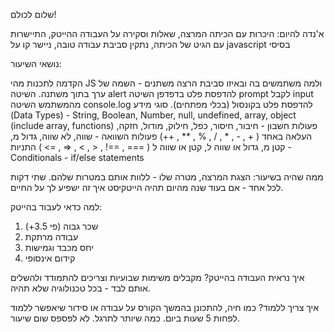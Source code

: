 שלום לכולם!

א'נדה להיום:
היכרות עם הכיתה המרצה,
שאלות וסקירה על העבודה ההייטק, 
התיישרות עם הגיט של הכיתה,
נתקין סביבת עבודה טובה,
ניישר קו על javascript בסיסי

נושאי השיעור:

הקדמה לתכנות
מהי JS ולמה משתמשים בה ובאיזו סביבת הרצה
משתנים - השמה של ערך בתוך משתנה.
השיטה alert להדפסת פלט בדפדפן
השיטה prompt לקבל input מהמשתמש 
השיטה console.log להדפסת פלט בקונסול (בכלי מפתחים).
סוגי מידע (Data Types) - String, Boolean, Number, null, undefined, array, object (include array, functions)
פעולות חשבון - חיבור, חיסור, כפל, חילוק, מודול, חזקה, העלאה באחד ( + , - , * , / , % , ** , ++)
פעולות השוואה -  שווה, לא שווה, גדול מ, קטן מ, גדול או שווה ל, קטן או שווה ל ( === , ==! , < , > , =< , => )
התניות - Conditionals - if/else statements




ממה שהיה בשיעור:
הצגת המרצה, מטרה שלו - ללוות אותם במטרות שלהם.
שתי דקות לכל אחד - אם בעוד שנה מהיום תהיה הייטקיסט איך זה ישפיע לך על החיים. 

למה כדאי לעבוד בהייטק:
1. שכר גבוה (פי 3.5+)
2. עבודה מרתקת
3. יחס מכבד וגמישות
4. קידום אינסופי

איך נראית העבודה בהייטק?
מקבלים משימות שבועיות וצריכים להתמודד ולהשלים אותם לבד - בכל טכנולוגיה שלא תהיה.

איך צריך ללמוד?
כמו חיה, להתכונן בהמשך הקורס על עבודה או סידור שיאפשר ללמוד לפחות 5 שעות ביום. כמה שיותר לתרגל. לא לפספס שום שיעור.
